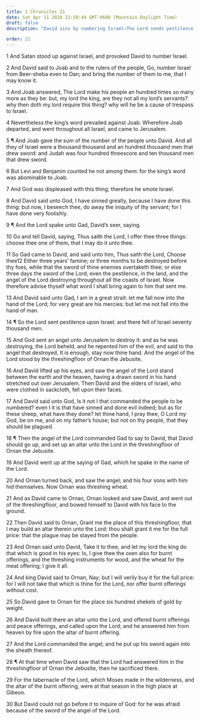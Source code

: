 ```yaml
---
title: 1 Chronicles 21
date: Sat Apr 11 2020 22:50:49 GMT-0600 (Mountain Daylight Time)
draft: false
description: "David sins by numbering Israel—The Lord sends pestilence upon the people—David offers sacrifices and the plague is stayed."

order: 21
---
```

    
1 And Satan stood up against Israel, and provoked David to number Israel.

2 And David said to Joab and to the rulers of the people, Go, number Israel from Beer-sheba even to Dan; and bring the number of them to me, that I may know it.

3 And Joab answered, The Lord make his people an hundred times so many more as they be: but, my lord the king, are they not all my lord’s servants? why then doth my lord require this thing? why will he be a cause of trespass to Israel.

4 Nevertheless the king’s word prevailed against Joab. Wherefore Joab departed, and went throughout all Israel, and came to Jerusalem.

5 ¶ And Joab gave the sum of the number of the people unto David. And all they of Israel were a thousand thousand and an hundred thousand men that drew sword: and Judah was four hundred threescore and ten thousand men that drew sword.

6 But Levi and Benjamin counted he not among them: for the king’s word was abominable to Joab.

7 And God was displeased with this thing; therefore he smote Israel.

8 And David said unto God, I have sinned greatly, because I have done this thing: but now, I beseech thee, do away the iniquity of thy servant; for I have done very foolishly.

9 ¶ And the Lord spake unto Gad, David’s seer, saying.

10 Go and tell David, saying, Thus saith the Lord, I offer thee three things: choose thee one of them, that I may do it unto thee.

11 So Gad came to David, and said unto him, Thus saith the Lord, Choose thee12 Either three years’ famine; or three months to be destroyed before thy foes, while that the sword of thine enemies overtaketh thee; or else three days the sword of the Lord, even the pestilence, in the land, and the angel of the Lord destroying throughout all the coasts of Israel. Now therefore advise thyself what word I shall bring again to him that sent me.

13 And David said unto Gad, I am in a great strait: let me fall now into the hand of the Lord; for very great are his mercies: but let me not fall into the hand of man.

14 ¶ So the Lord sent pestilence upon Israel: and there fell of Israel seventy thousand men.

15 And God sent an angel unto Jerusalem to destroy it: and as he was destroying, the Lord beheld, and he repented him of the evil, and said to the angel that destroyed, It is enough, stay now thine hand. And the angel of the Lord stood by the threshingfloor of Ornan the Jebusite.

16 And David lifted up his eyes, and saw the angel of the Lord stand between the earth and the heaven, having a drawn sword in his hand stretched out over Jerusalem. Then David and the elders of Israel, who were clothed in sackcloth, fell upon their faces.

17 And David said unto God, Is it not I that commanded the people to be numbered? even I it is that have sinned and done evil indeed; but as for these sheep, what have they done? let thine hand, I pray thee, O Lord my God, be on me, and on my father’s house; but not on thy people, that they should be plagued.

18 ¶ Then the angel of the Lord commanded Gad to say to David, that David should go up, and set up an altar unto the Lord in the threshingfloor of Ornan the Jebusite.

19 And David went up at the saying of Gad, which he spake in the name of the Lord.

20 And Ornan turned back, and saw the angel; and his four sons with him hid themselves. Now Ornan was threshing wheat.

21 And as David came to Ornan, Ornan looked and saw David, and went out of the threshingfloor, and bowed himself to David with his face to the ground.

22 Then David said to Ornan, Grant me the place of this threshingfloor, that I may build an altar therein unto the Lord: thou shalt grant it me for the full price: that the plague may be stayed from the people.

23 And Ornan said unto David, Take it to thee, and let my lord the king do that which is good in his eyes: lo, I give thee the oxen also for burnt offerings, and the threshing instruments for wood, and the wheat for the meat offering; I give it all.

24 And king David said to Ornan, Nay; but I will verily buy it for the full price: for I will not take that which is thine for the Lord, nor offer burnt offerings without cost.

25 So David gave to Ornan for the place six hundred shekels of gold by weight.

26 And David built there an altar unto the Lord, and offered burnt offerings and peace offerings, and called upon the Lord; and he answered him from heaven by fire upon the altar of burnt offering.

27 And the Lord commanded the angel; and he put up his sword again into the sheath thereof.

28 ¶ At that time when David saw that the Lord had answered him in the threshingfloor of Ornan the Jebusite, then he sacrificed there.

29 For the tabernacle of the Lord, which Moses made in the wilderness, and the altar of the burnt offering, were at that season in the high place at Gibeon.

30 But David could not go before it to inquire of God: for he was afraid because of the sword of the angel of the Lord.

